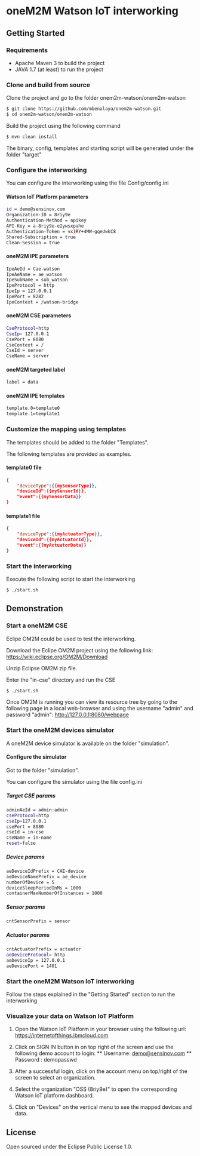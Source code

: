 # oneM2M Watson IoT interworking

## Getting Started

### Requirements
* Apache Maven 3 to build the project
* JAVA 1.7 (at least) to run the project


### Clone and build from source
Clone the project and go to the folder onem2m-watson/onem2m-watson
```sh
$ git clone https://github.com/mbenalaya/onem2m-watson.git
$ cd onem2m-watson/onem2m-watson
```
Build the project using the following command
```sh
$ mvn clean install
```
The binary, config, templates and starting script will be generated under the folder "target"

### Configure the interworking
You can configure the interworking using the file Config/config.ini

#### Watson IoT Platform parameters
```sh
id = demo@sensinov.com
Organization-ID = 8riy9e
Authentication-Method = apikey
API-Key = a-8riy9e-e2ywsxpahe
Authentication-Token = vx)RY+4MW-gqeUwkC8
Shared-Subscription = true
Clean-Session = true
```

#### oneM2M IPE parameters
```sh
IpeAeId = Cae-watson
IpeAeName = ae_watson
IpeSubName = sub_watson
IpeProtocol = http
IpeIp = 127.0.0.1
IpePort = 8282
IpeContext = /watson-bridge
```
#### oneM2M CSE parameters
```sh
CseProtocol=http
CseIp= 127.0.0.1
CsePort = 8080
CseContext = /
CseId = server
CseName = server
```

#### oneM2M targeted label
```sh
label = data
```

#### oneM2M IPE templates
```sh
template.0=template0
template.1=template1
```

### Customize the mapping using templates
The templates should be added to the folder "Templates".

The following templates are provided as examples.

#### template0 file
```json
{
	"deviceType":{{mySensorType}},
	"deviceId":{{mySensorId}},
	"event":{{mySensorData}}
}
```
#### template1 file
```json
{
	"deviceType":{{myActuatorType}},
	"deviceId":{{myActuatorId}},
	"event":{{myActuatorData}}
}
```
### Start the interworking
Execute the following script to start the interworking
```sh
$ ./start.sh
```
## Demonstration

### Start a oneM2M CSE
Eclipe OM2M could be used to test the interworking.

Download the Eclipe OM2M project using the following link: https://wiki.eclipse.org/OM2M/Download

Unzip Eclipse OM2M zip file.

Enter the "in-cse" directory and run the CSE
```sh
$ ./start.sh
```
Once OM2M is running you can view its resource tree by going to the following page in a local web-browser and using the username "admin" and password "admin": http://127.0.0.1:8080/webpage

### Start the oneM2M devices simulator
A oneM2M device simulator is available on the folder "simulation".

#### Configure the simulator
Got to the folder "simulation".

You can configure the simulator using the file config.ini

##### Target CSE params
```sh
adminAeId = admin:admin
cseProtocol=http
cseIp=127.0.0.1
csePort = 8080
cseId = in-cse
cseName = in-name
reset=false
```
##### Device params
```sh
aeDeviceIdPrefix = CAE-device
aeDeviceNamePrefix = ae_device
numberOfDevice = 5
deviceSleepPeriodInMs = 1000
containerMaxNumberOfInstances = 1000
```
##### Sensor params
```sh
cntSensorPrefix = sensor
```
##### Actuator params
```sh
cntActuatorPrefix = actuator
aeDeviceProtocol= http
aeDeviceIp = 127.0.0.1
aeDevicePort = 1401
```

### Start the oneM2M Watson IoT interworking
Follow the steps explained in the "Getting Started" section to run the interworking 

### Visualize your data on Watson IoT Platform

1. Open the Watson IoT Platform in your browser using the following url:
https://internetofthings.ibmcloud.com

2. Click on SIGN IN button in on top right of the screen and use the following demo account to login:
** Username: demo@sensinov.com
** Password : demopasswd

3. After a successful login, click on the account menu on top/right of the screen to select an organization.

4. Select the organization "OSS (8riy9e)" to open the corresponding Watson IoT platform dashboard.

5. Click on "Devices" on the vertical menu to see the mapped devices and data.

## License
Open sourced under the Eclipse Public License 1.0.

